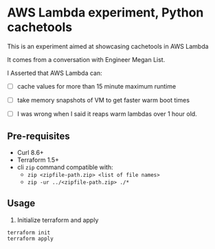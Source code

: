 # AWS Lambda experiment, Python cachetools

This is an experiment aimed at showcasing cachetools in AWS Lambda

It comes from a conversation with Engineer Megan List.

I Asserted that AWS Lambda can:

- [ ] cache values for more than 15 minute maximum runtime
- [ ] take memory snapshots of VM to get faster warm boot times
- [ ] I was wrong when I said it reaps warm lambdas over 1 hour old.


## Pre-requisites

- Curl 8.6+
- Terraform 1.5+
- cli `zip` command compatible with:
  - `zip <zipfile-path.zip> <list of file names>`
  - `zip -ur ../<zipfile-path.zip> ./*`

## Usage

1. Initialize terraform and apply
```
terraform init
terraform apply
```

